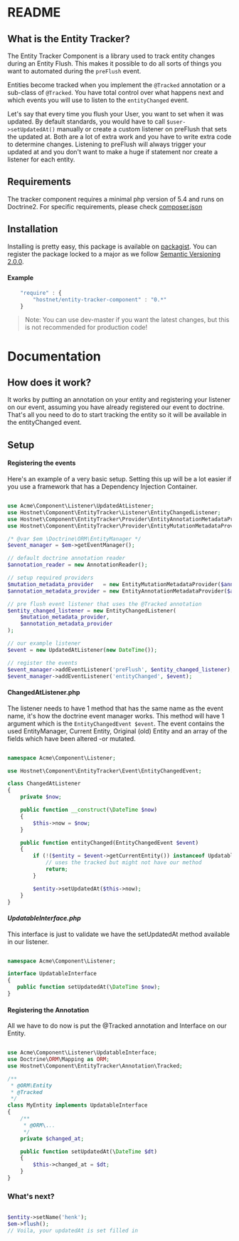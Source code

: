 README
======


What is the Entity Tracker?
---------------------------
The Entity Tracker Component is a library used to track entity changes during an Entity Flush. This makes it possible to do all sorts of things you want to automated during the `preFlush` event.

Entities become tracked when you implement the `@Tracked` annotation or a sub-class of `@Tracked`. You have total control over what happens next and which events you will use to listen to the `entityChanged` event.

Let's say that every time you flush your User, you want to set when it was updated. By default standards, you would have to call `$user->setUpdatedAt()` manually or create a custom listener on preFlush that sets the updated at. Both are a lot of extra work and you have to write extra code to determine changes. Listening to preFlush will always trigger your updated at and you don't want to make a huge if statement nor create a listener for each entity.

Requirements
------------
The tracker component requires a minimal php version of 5.4 and runs on Doctrine2. For specific requirements, please check [composer.json](../blob/master/composer.json)

Installation
------------

Installing is pretty easy, this package is available on [packagist](https://packagist.org/packages/hostnet/entity-tracker-component). You can register the package locked to a major as we follow [Semantic Versioning 2.0.0](http://semver.org/).

#### Example

```javascript
    "require" : {
        "hostnet/entity-tracker-component" : "0.*"
    }

```
> Note: You can use dev-master if you want the latest changes, but this is not recommended for production code!


Documentation
=============

How does it work?
-----------------

It works by putting an annotation on your entity and registering your listener on our event, assuming you have already registered our event to doctrine. That's all you need to do to start tracking the entity so it will be available in the entityChanged event.

Setup
-----

#### Registering the events

Here's an example of a very basic setup. Setting this up will be a lot easier if you use a framework that has a Dependency Injection Container.

```php

use Acme\Component\Listener\UpdatedAtListener;
use Hostnet\Component\EntityTracker\Listener\EntityChangedListener;
use Hostnet\Component\EntityTracker\Provider\EntityAnnotationMetadataProvider;
use Hostnet\Component\EntityTracker\Provider\EntityMutationMetadataProvider;

/* @var $em \Doctrine\ORM\EntityManager */
$event_manager = $em->getEventManager();

// default doctrine annotation reader
$annotation_reader = new AnnotationReader();

// setup required providers
$mutation_metadata_provider   = new EntityMutationMetadataProvider($annotation_reader);
$annotation_metadata_provider = new EntityAnnotationMetadataProvider($annotation_reader);

// pre flush event listener that uses the @Tracked annotation
$entity_changed_listener = new EntityChangedListener(
    $mutation_metadata_provider,
    $annotation_metadata_provider
);

// our example listener
$event = new UpdatedAtListener(new DateTime());

// register the events
$event_manager->addEventListener('preFlush', $entity_changed_listener);
$event_manager->addEventListener('entityChanged', $event);

```

#### ChangedAtListener.php
The listener needs to have 1 method that has the same name as the event name, it's how the doctrine event manager works. This method will have 1 argument which is the `EntityChangedEvent $event`. The event contains the used EntityManager, Current Entity, Original (old) Entity and an array of the fields which have been altered -or mutated.

```php

namespace Acme\Component\Listener;

use Hostnet\Component\EntityTracker\Event\EntityChangedEvent;

class ChangedAtListener
{
    private $now;

    public function __construct(\DateTime $now)
    {
        $this->now = $now;
    }

    public function entityChanged(EntityChangedEvent $event)
    {
        if (!($entity = $event->getCurrentEntity()) instanceof UpdatableInterface) {
            // uses the tracked but might not have our method
            return;
        }

        $entity->setUpdatedAt($this->now);
    }
}


```

#### _UpdatableInterface.php_
This interface is just to validate we have the setUpdatedAt method available in our listener.

```php

namespace Acme\Component\Listener;

interface UpdatableInterface
{
   public function setUpdatedAt(\DateTime $now);
}


```

#### Registering the Annotation
All we have to do now is put the @Tracked annotation and Interface on our Entity.

```php

use Acme\Component\Listener\UpdatableInterface;
use Doctrine\ORM\Mapping as ORM;
use Hostnet\Component\EntityTracker\Annotation\Tracked;

/**
 * @ORM\Entity
 * @Tracked
 */
class MyEntity implements UpdatableInterface
{
    /**
     * @ORM\...
     */
    private $changed_at;

    public function setUpdatedAt(\DateTime $dt)
    {
        $this->changed_at = $dt;
    }
}

```

### What's next?

```php

$entity->setName('henk');
$em->flush();
// Voila, your updatedAt is set filled in

```
